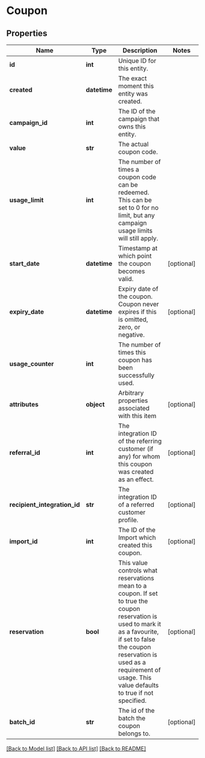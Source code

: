 # Coupon

## Properties
Name | Type | Description | Notes
------------ | ------------- | ------------- | -------------
**id** | **int** | Unique ID for this entity. | 
**created** | **datetime** | The exact moment this entity was created. | 
**campaign_id** | **int** | The ID of the campaign that owns this entity. | 
**value** | **str** | The actual coupon code. | 
**usage_limit** | **int** | The number of times a coupon code can be redeemed. This can be set to 0 for no limit, but any campaign usage limits will still apply.  | 
**start_date** | **datetime** | Timestamp at which point the coupon becomes valid. | [optional] 
**expiry_date** | **datetime** | Expiry date of the coupon. Coupon never expires if this is omitted, zero, or negative. | [optional] 
**usage_counter** | **int** | The number of times this coupon has been successfully used. | 
**attributes** | **object** | Arbitrary properties associated with this item | [optional] 
**referral_id** | **int** | The integration ID of the referring customer (if any) for whom this coupon was created as an effect. | [optional] 
**recipient_integration_id** | **str** | The integration ID of a referred customer profile. | [optional] 
**import_id** | **int** | The ID of the Import which created this coupon. | [optional] 
**reservation** | **bool** | This value controls what reservations mean to a coupon. If set to true the coupon reservation is used to mark it as a favourite, if set to false the coupon reservation is used as a requirement of usage. This value defaults to true if not specified. | [optional] 
**batch_id** | **str** | The id of the batch the coupon belongs to. | [optional] 

[[Back to Model list]](../README.md#documentation-for-models) [[Back to API list]](../README.md#documentation-for-api-endpoints) [[Back to README]](../README.md)


